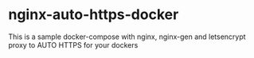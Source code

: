 # nginx-auto-https-docker
This is a sample docker-compose with nginx, nginx-gen and letsencrypt proxy to AUTO HTTPS for your dockers
